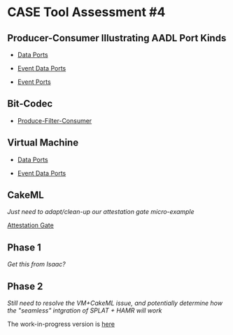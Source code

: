 # CASE Tool Assessment #4

## Producer-Consumer Illustrating AADL Port Kinds

- [Data Ports](basic/test_data_port_periodic_domains)

- [Event Data Ports](basic/test_event_data_port_periodic_domains)

- [Event Ports](basic/test_event_port_periodic_domains)

## Bit-Codec 

- [Produce-Filter-Consumer](bit-codec/producer-filter-consumer)


## Virtual Machine 

- [Data Ports](vm/test_data_port_periodic_domains_VM)

- [Event Data Ports](vm/test_event_data_port_periodic_domains_VM)

## CakeML 

_Just need to adapt/clean-up our attestation gate micro-example_

[Attestation Gate](cakeml/attestation-gate)

## Phase 1

_Get this from Isaac?_

## Phase 2

_Still need to resolve the VM+CakeML issue, and potentially determine how the "seamless" intgration of SPLAT + HAMR will work_

The work-in-progress version is [here](https://github.com/ku-sldg/CASETeam/tree/master/examples/ksu-proprietary/Phase-2-UAV-Experimental-Platform-June-step6-hamr)